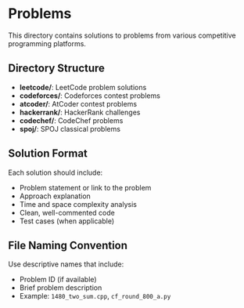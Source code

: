 # Problems

This directory contains solutions to problems from various competitive programming platforms.

## Directory Structure

- **leetcode/**: LeetCode problem solutions
- **codeforces/**: Codeforces contest problems
- **atcoder/**: AtCoder contest problems
- **hackerrank/**: HackerRank challenges
- **codechef/**: CodeChef problems
- **spoj/**: SPOJ classical problems

## Solution Format

Each solution should include:
- Problem statement or link to the problem
- Approach explanation
- Time and space complexity analysis
- Clean, well-commented code
- Test cases (when applicable)

## File Naming Convention

Use descriptive names that include:
- Problem ID (if available)
- Brief problem description
- Example: `1480_two_sum.cpp`, `cf_round_800_a.py`